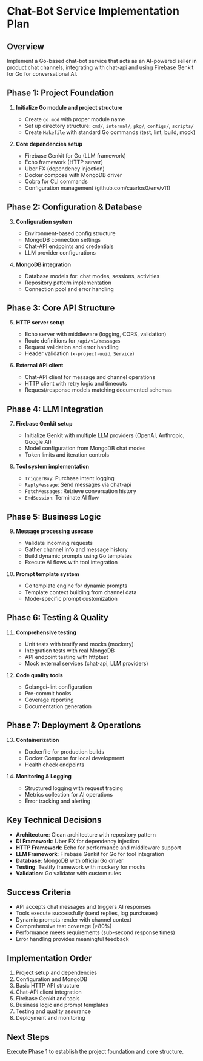 # Chat-Bot Service Implementation Plan

## Overview

Implement a Go-based chat-bot service that acts as an AI-powered seller in product chat channels, integrating with chat-api and using Firebase Genkit for Go for conversational AI.

## Phase 1: Project Foundation

1. **Initialize Go module and project structure**

   - Create `go.mod` with proper module name
   - Set up directory structure: `cmd/`, `internal/`, `pkg/`, `configs/`, `scripts/`
   - Create `Makefile` with standard Go commands (test, lint, build, mock)

2. **Core dependencies setup**
   - Firebase Genkit for Go (LLM framework)
   - Echo framework (HTTP server)
   - Uber FX (dependency injection)
   - Docker compose with MongoDB driver
   - Cobra for CLI commands
   - Configuration management (github.com/caarlos0/env/v11)

## Phase 2: Configuration & Database

3. **Configuration system**

   - Environment-based config structure
   - MongoDB connection settings
   - Chat-API endpoints and credentials
   - LLM provider configurations

4. **MongoDB integration**
   - Database models for: chat modes, sessions, activities
   - Repository pattern implementation
   - Connection pool and error handling

## Phase 3: Core API Structure

5. **HTTP server setup**

   - Echo server with middleware (logging, CORS, validation)
   - Route definitions for `/api/v1/messages`
   - Request validation and error handling
   - Header validation (`x-project-uuid`, `Service`)

6. **External API client**
   - Chat-API client for message and channel operations
   - HTTP client with retry logic and timeouts
   - Request/response models matching documented schemas

## Phase 4: LLM Integration

7. **Firebase Genkit setup**

   - Initialize Genkit with multiple LLM providers (OpenAI, Anthropic, Google AI)
   - Model configuration from MongoDB chat modes
   - Token limits and iteration controls

8. **Tool system implementation**
   - `TriggerBuy`: Purchase intent logging
   - `ReplyMessage`: Send messages via chat-api
   - `FetchMessages`: Retrieve conversation history
   - `EndSession`: Terminate AI flow

## Phase 5: Business Logic

9. **Message processing usecase**

   - Validate incoming requests
   - Gather channel info and message history
   - Build dynamic prompts using Go templates
   - Execute AI flows with tool integration

10. **Prompt template system**
    - Go template engine for dynamic prompts
    - Template context building from channel data
    - Mode-specific prompt customization

## Phase 6: Testing & Quality

11. **Comprehensive testing**

    - Unit tests with testify and mocks (mockery)
    - Integration tests with real MongoDB
    - API endpoint testing with httptest
    - Mock external services (chat-api, LLM providers)

12. **Code quality tools**
    - Golangci-lint configuration
    - Pre-commit hooks
    - Coverage reporting
    - Documentation generation

## Phase 7: Deployment & Operations

13. **Containerization**

    - Dockerfile for production builds
    - Docker Compose for local development
    - Health check endpoints

14. **Monitoring & Logging**
    - Structured logging with request tracing
    - Metrics collection for AI operations
    - Error tracking and alerting

## Key Technical Decisions

- **Architecture**: Clean architecture with repository pattern
- **DI Framework**: Uber FX for dependency injection
- **HTTP Framework**: Echo for performance and middleware support
- **LLM Framework**: Firebase Genkit for Go for tool integration
- **Database**: MongoDB with official Go driver
- **Testing**: Testify framework with mockery for mocks
- **Validation**: Go validator with custom rules

## Success Criteria

- API accepts chat messages and triggers AI responses
- Tools execute successfully (send replies, log purchases)
- Dynamic prompts render with channel context
- Comprehensive test coverage (>80%)
- Performance meets requirements (sub-second response times)
- Error handling provides meaningful feedback

## Implementation Order

1. Project setup and dependencies
2. Configuration and MongoDB
3. Basic HTTP API structure
4. Chat-API client integration
5. Firebase Genkit and tools
6. Business logic and prompt templates
7. Testing and quality assurance
8. Deployment and monitoring

## Next Steps

Execute Phase 1 to establish the project foundation and core structure.
